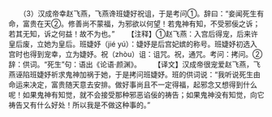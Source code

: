 　　（3）汉成帝幸赵飞燕，飞燕谗班婕好祝诅，于是考问①。辞曰：“妾闻死生有命，富贵在天②。修善尚不蒙福，为邪欲以何望！若鬼神有知，不受邪佞之诉；若其无知，诉之何益！故不为也。”
　　【注释】①赵飞燕：入宫后得宠，后来许皇后废，立她为皇后。班婕妤（jié yú）：婕妤是后宫妃嫔的称号。班婕妤初选入宫时也得到宠幸，立为婕妤。祝（zhòu）诅：诅咒。祝，通咒。考问：拷问。②辞：供词。“死生”句：语出《论语·颜渊》。
　　【译文】汉成帝很宠爱赵飞燕，飞燕诬陷班婕妤祈求鬼神加祸于她，于是拷问班婕妤。班的供词说：“我听说死生由命运来决定，富贵随天意去安排。做好事尚且不一定得福，起邪念又想得到什么呢！如果鬼神有知觉，就不会接受那种邪恶谄佞的祷告；如果鬼神没有知觉，向它祷告又有什么好处！所以我是不做这种事的。”

